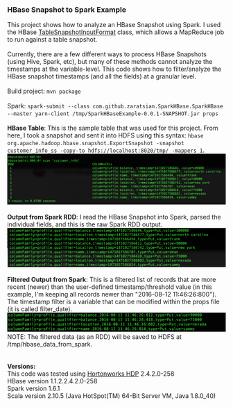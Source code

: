 <h3>HBase Snapshot to Spark Example</h3>
<p>
This project shows how to analyze an HBase Snapshot using Spark. I used the HBase <a href="https://hbase.apache.org/apidocs/org/apache/hadoop/hbase/mapreduce/TableSnapshotInputFormat.html">TableSnapshotInputFormat</a> class, which allows a MapReduce job to run against a table snapshot.
<br>
<br>
Currently, there are a few different ways to process HBase Snapshots (using Hive, Spark, etc), but many of these methods cannot analyze the timestamps at the variable-level. This code shows how to filter/analyze the HBase snapshot timestamps (and all the fields) at a granular level.
<br>
<br>Build project: <code>mvn package</code>
<br>
<br>Spark: <code>spark-submit --class com.github.zaratsian.SparkHBase.SparkHBase --master yarn-client /tmp/SparkHBaseExample-0.0.1-SNAPSHOT.jar props</code>
<br>
<br>
<b>HBase Table</b>: This is the sample table that was used for this project. From here, I took a snapshot and sent it into HDFS using this syntax: <code>hbase org.apache.hadoop.hbase.snapshot.ExportSnapshot -snapshot customer_info_ss -copy-to hdfs://localhost:8020/tmp/ -mappers 1</code>.
<img src="screenshots/hbase_records.png" class="inline"/>
<br>
<br>
<b>Output from Spark RDD</b>: I read the HBase Snapshot into Spark, parsed the individual fields, and this is the raw Spark RDD output.
<img src="screenshots/hbase_spark_output_raw.png" class="inline"/>
<br>
<br>
<b>Filtered Output from Spark</b>: This is a filtered list of records that are more recent (newer) than the user-defined timestamp/threshold value (in this example, I'm keeping all records newer than "2016-08-12 11:46:26:800"). The timestamp filter is a variable that can be modified within the props file (it is called filter_date).
<img src="screenshots/hbase_spark_output.png" class="inline"/>
<br>
NOTE: The filtered data (as an RDD) will be saved to HDFS at /tmp/hbase_data_from_spark.
<br>
<br>
<br><b>Versions:</b>
<br>This code was tested using <a href="http://hortonworks.com/products/data-center/hdp/">Hortonworks HDP</a> 2.4.2.0-258 
<br>HBase version 1.1.2.2.4.2.0-258
<br>Spark version 1.6.1
<br>Scala version 2.10.5 (Java HotSpot(TM) 64-Bit Server VM, Java 1.8.0_40) 
</p>
